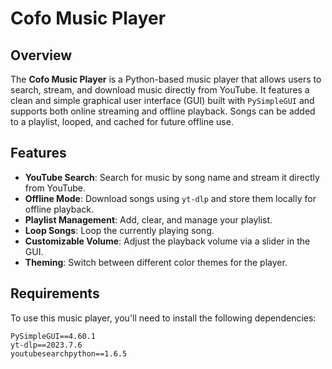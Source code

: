 # Cofo Music Player

## Overview

The **Cofo Music Player** is a Python-based music player that allows users to search, stream, and download music directly from YouTube. It features a clean and simple graphical user interface (GUI) built with `PySimpleGUI` and supports both online streaming and offline playback. Songs can be added to a playlist, looped, and cached for future offline use.

## Features

- **YouTube Search**: Search for music by song name and stream it directly from YouTube.
- **Offline Mode**: Download songs using `yt-dlp` and store them locally for offline playback.
- **Playlist Management**: Add, clear, and manage your playlist.
- **Loop Songs**: Loop the currently playing song.
- **Customizable Volume**: Adjust the playback volume via a slider in the GUI.
- **Theming**: Switch between different color themes for the player.

## Requirements

To use this music player, you'll need to install the following dependencies:

```plaintext
PySimpleGUI==4.60.1
yt-dlp==2023.7.6
youtubesearchpython==1.6.5
